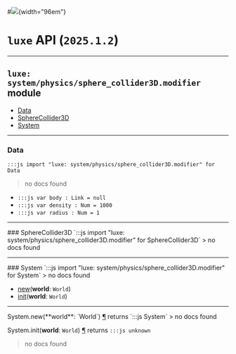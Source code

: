 #![](../../../../../../../../../images/luxe-dark.svg){width="96em"}

# `luxe` API (`2025.1.2`)  


---

## `luxe: system/physics/sphere_collider3D.modifier` module

- [Data](#data)   
- [SphereCollider3D](#spherecollider3d)   
- [System](#system)   

---

### Data
`:::js import "luxe: system/physics/sphere_collider3D.modifier" for Data`
> no docs found

- `:::js var body : Link = null`
- `:::js var density : Num = 1000`
- `:::js var radius : Num = 1`

<hr/>
### SphereCollider3D
`:::js import "luxe: system/physics/sphere_collider3D.modifier" for SphereCollider3D`
> no docs found


<hr/>
### System
`:::js import "luxe: system/physics/sphere_collider3D.modifier" for System`
> no docs found

- [new](#System.new)(**world**: `World`)
- [init](#System.init)(**world**: `World`)

<hr/>
<endpoint module="luxe: system/physics/sphere_collider3D.modifier" class="System" signature="new(world : World)"></endpoint>
<signature id="System.new">System.new(**world**: `World`)
<a class="headerlink" href="#System.new" title="Permanent link">¶</a></signature>
<span class='api_ret'>returns</span> `:::js System`
> no docs found   

<endpoint module="luxe: system/physics/sphere_collider3D.modifier" class="System" signature="init(world : World)"></endpoint>
<signature id="System.init">System.init(**world**: `World`)
<a class="headerlink" href="#System.init" title="Permanent link">¶</a></signature>
<span class='api_ret'>returns</span> `:::js unknown`
> no docs found   

